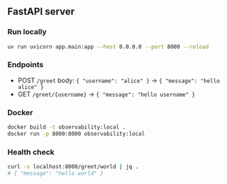 ## FastAPI server

### Run locally

```bash
uv run uvicorn app.main:app --host 0.0.0.0 --port 8000 --reload
```

### Endpoints

- POST `/greet` body: `{ "username": "alice" }` → `{ "message": "hello alice" }`
- GET `/greet/{username}` → `{ "message": "hello username" }`

### Docker

```bash
docker build -t observability:local .
docker run -p 8000:8000 observability:local
```

### Health check

```bash
curl -s localhost:8000/greet/world | jq .
# { "message": "hello world" }
```


